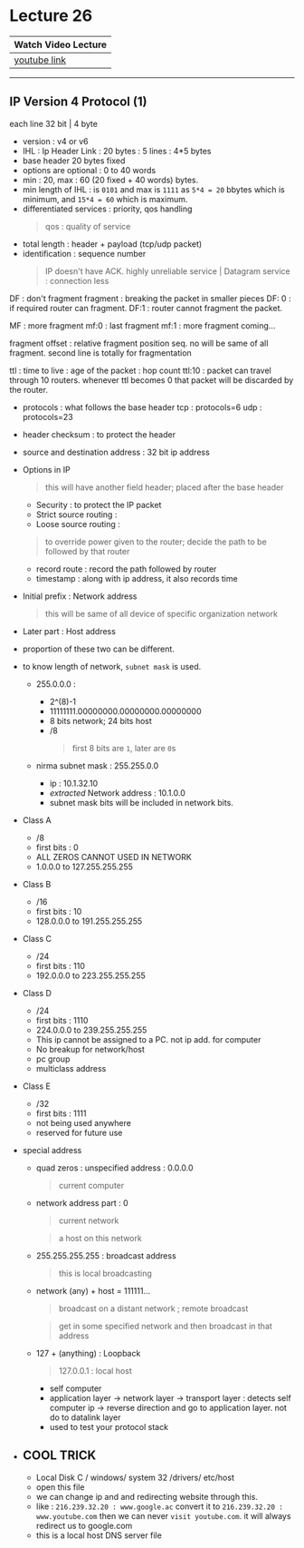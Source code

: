 # Lecture 26

|Watch Video Lecture|
|---|
|[youtube link](https://youtu.be/hmrJPIf_FWM)|

---

## IP Version 4 Protocol (1)

each line 32 bit | 4 byte

- version : v4 or v6
- IHL : Ip Header Link : 20 bytes : 5 lines : 4*5 bytes
- base header 20 bytes fixed
- options are optional : 0 to 40 words
- min : 20, max : 60 (20 fixed + 40 words) bytes.
- min length of IHL : is `0101` and max is `1111` as  `5*4 = 20` bbytes which is minimum, and `15*4 = 60` which is maximum.
- differentiated services : priority, qos handling
	> qos : quality of service
- total length : header + payload (tcp/udp packet)
- identification : sequence number
	> IP doesn't have ACK.
	> highly unreliable service | Datagram service : connection less
	
DF : don't fragment
fragment : breaking the packet in smaller pieces
DF: 0 : if required router can fragment.
DF:1 : router cannot fragment the packet.

MF : more fragment
mf:0 : last fragment
mf:1 : more fragment coming...

fragment offset : relative fragment position
seq. no will be same of all fragment.
second line is totally for fragmentation

ttl : time to live : age of the packet : hop count 
ttl:10 : packet can travel through 10 routers.
whenever ttl becomes 0 that packet will be discarded by the router.

- protocols : what follows the base header
	tcp  : protocols=6
	udp : protocols=23

- header checksum : to protect the header
- source and destination address : 32 bit ip address

- Options in IP
	> this will have another field header; placed after the base header
	- Security : to protect the IP packet
	- Strict source routing : 
	- Loose source routing : 
	> to override power given to the router; decide the path to be followed by that router
	-  record route : record the path followed by router
	- timestamp : along with ip address, it also records time
	
- Initial prefix : Network address
	> this will be same of all device of specific organization network
- Later part : Host address
- proportion of these two can be different.

- to know length of network, `subnet mask` is used.
	- 255.0.0.0 : 
		- 2^(8)-1
		- 11111111.00000000.00000000.00000000
		- 8 bits network; 24 bits host
		- /8
			> first 8 bits are `1`, later are `0`s
		
	- nirma subnet mask : 255.255.0.0
		- ip : 10.1.32.10
		- *extracted* Network address : 10.1.0.0
		- subnet mask bits will be included in network bits.
		
- Class A
	- /8
	- first bits : 0
	- ALL ZEROS CANNOT USED IN NETWORK
	- 1.0.0.0 to 127.255.255.255
	
- Class B
	- /16
	- first bits : 10
	- 128.0.0.0 to 191.255.255.255
	
- Class C
	- /24
	- first bits : 110
	- 192.0.0.0 to 223.255.255.255

- Class D
	- /24
	- first bits : 1110
	- 224.0.0.0 to 239.255.255.255
	- This ip cannot be assigned to a PC. not ip add. for computer
	- No breakup for network/host
	- pc group
	- multiclass address
	
- Class E
	- /32
	- first bits : 1111
	- not being used anywhere
	- reserved for future use
	
- special address
	- quad zeros : unspecified address : 0.0.0.0
		> current computer
	- network address part : 0
		> current network
	
		> a host on this network
	- 255.255.255.255 : broadcast address
		> this is local broadcasting
	- network (any) + host = 111111...
		> broadcast on a distant network ; remote broadcast
	
		> get in some specified network and then broadcast in that address
	- 127 + (anything) : Loopback
		> 127.0.0.1 : local host
		- self computer
		- application layer -> network layer -> transport layer : detects self computer ip -> reverse direction and go to application layer. not do to datalink layer
		- used to test your protocol stack
		
	
- ## COOL TRICK  
	- Local Disk C / windows/ system 32 /drivers/ etc/host
	- open this file
	- we can change ip and and redirecting website through this.
	- like :
		`216.239.32.20 : www.google.ac`
		convert it to
		`216.239.32.20 : www.youtube.com`
		then we can never `visit youtube.com`. it will always redirect us to google.com
	- this is a local host DNS server file